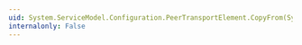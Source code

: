 ```yaml
---
uid: System.ServiceModel.Configuration.PeerTransportElement.CopyFrom(System.ServiceModel.Configuration.ServiceModelExtensionElement)
internalonly: False
---
```

